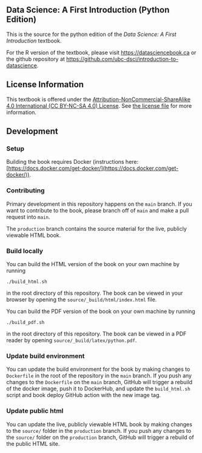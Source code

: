 ## Data Science: A First Introduction (Python Edition)
This is the source for the python edition of the *Data Science: A First Introduction* textbook.

For the R version of the textbook, please visit https://datasciencebook.ca or the github repository
at https://github.com/ubc-dsci/introduction-to-datascience.

## License Information

This textbook is offered under 
the [Attribution-NonCommercial-ShareAlike 4.0 International (CC BY-NC-SA 4.0) License](https://creativecommons.org/licenses/by-nc-sa/4.0/).
See [the license file](LICENSE.md) for more information. 

## Development

### Setup

Building the book requires Docker (instructions here: [https://docs.docker.com/get-docker/](https://docs.docker.com/get-docker/)).

### Contributing 
Primary development in this repository happens on the `main` branch. If you want to contribute to the book,
please branch off of `main` and make a pull request into `main`.

The `production` branch contains the source material for the live, publicly viewable HTML book.

### Build locally

You can build the HTML version of the book on your own machine by running
```
./build_html.sh
```
in the root directory of this repository. The book can be viewed in your browser by opening the `source/_build/html/index.html` file.

You can build the PDF version of the book on your own machine by running
```
./build_pdf.sh
```
in the root directory of this repository. The book can be viewed in a PDF reader by opening `source/_build/latex/python.pdf`.

### Update build environment

You can update the build environment for the book by making changes to `Dockerfile` in the root of the repository in the `main` branch.
If you push any changes to the `Dockerfile` on the `main` branch, GitHub will trigger a rebuild of the docker image,
push it to DockerHub, and update the `build_html.sh` script and book deploy GitHub action with the new image tag.

### Update public html

You can update the live, publicly viewable HTML book by making changes to the `source/` folder in the `production` branch.
If you push any changes to the `source/` folder on the `production` branch, GitHub will trigger a rebuild of the public HTML site.

 
